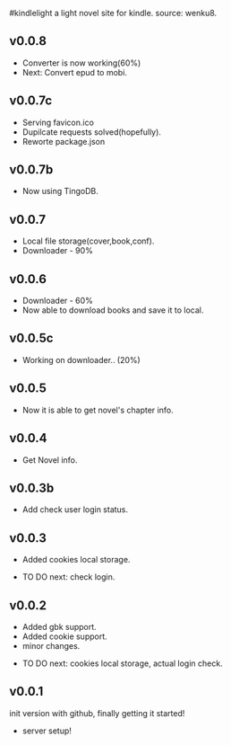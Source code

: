 #kindlelight
a light novel site for kindle.
source: wenku8.

## v0.0.8
+ Converter is now working(60%)
+ Next: Convert epud to mobi.


## v0.0.7c
+ Serving favicon.ico
+ Dupilcate requests solved(hopefully).
+ Reworte package.json

## v0.0.7b
+ Now using TingoDB.


## v0.0.7
+ Local file storage(cover,book,conf).
+ Downloader - 90%


## v0.0.6
+ Downloader - 60%
+ Now able to download books and save it to local.



## v0.0.5c
+ Working on downloader.. (20%)

## v0.0.5
+ Now it is able to get novel's chapter info.


## v0.0.4
+ Get Novel info.


## v0.0.3b
+ Add check user login status.



## v0.0.3
+ Added cookies local storage.

- TO DO next: check login.



## v0.0.2

+ Added gbk support.
+ Added cookie support.
+ minor changes.

- TO DO next: cookies local storage, actual login check.

## v0.0.1

init version with github, finally getting it started!

+ server setup!

